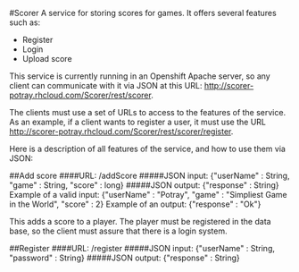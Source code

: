 #Scorer
A service for storing scores for games. It offers several features such as:
- Register
- Login
- Upload score

This service is currently running in an Openshift Apache server, so any client can communicate with it via JSON at this URL: http://scorer-potray.rhcloud.com/Scorer/rest/scorer.

The clients must use a set of URLs to access to the features of the service. As an example, if a client wants to register a user, it must use the URL  http://scorer-potray.rhcloud.com/Scorer/rest/scorer/register.

Here is a description of all features of the service, and how to use them via JSON:

##Add score
####URL: /addScore
#####JSON input: {"userName" : String, "game" : String, "score" : long}
#####JSON output: {"response" : String}
Example of a valid input: {"userName" : "Potray", "game" : "Simpliest Game in the World", "score" : 2}
Example of an output: {"response" : "Ok"}

This adds a score to a player. The player must be registered in the data base, so the client must assure that there is a login system.

##Register
####URL: /register
#####JSON input: {"userName" : String, "password" : String}
#####JSON output: {"response" : String}





